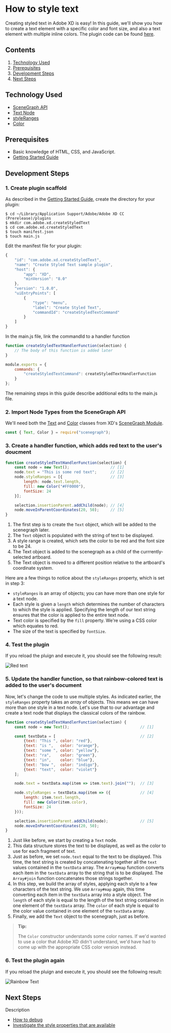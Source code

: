 # How to style text

Creating styled text in Adobe XD is easy! In this guide, we'll show you how to create a text element with a specific color and font size, and also a text element with multiple inline colors. The plugin code can be found [here](https://github.com/AdobeXD/Plugin-Guides/tree/master/Guides/how-to-style-text-guide).

## Contents

1. [Technology Used](how-to-style-text-guide.md#technology-used)
2. [Prerequisites](how-to-style-text-guide.md#prerequisites)
3. [Development Steps](how-to-style-text-guide.md#development-steps)
4. [Next Steps](how-to-style-text-guide.md#next-steps)

## Technology Used

* [SceneGraph API](https://adobe-xd.gitbook.io/plugin-api-reference/scenegraph-reference/scenegraph)
* [Text Node](https://adobe-xd.gitbook.io/plugin-api-reference/scenegraph-reference/scenegraph#text)
* [styleRanges](https://adobe-xd.gitbook.io/plugin-api-reference/scenegraph-reference/scenegraph#text-styleranges-array)
* [Color](how-to-style-text-guide.md)

## Prerequisites

* Basic knowledge of HTML, CSS, and JavaScript.
* [Getting Started Guide](../getting-started/getting-started-guide.md)

## Development Steps

### 1.  Create plugin scaffold

As described in the [Getting Started Guide](../getting-started/getting-started-guide.md), create the directory for your plugin:

```text
$ cd ~/Library/Application Support/Adobe/Adobe XD CC (Prerelease)/plugins
$ mkdir com.adobe.xd.createStyledText
$ cd com.adobe.xd.createStyledText
$ touch manifest.json
$ touch main.js
```

Edit the manifest file for your plugin:

```javascript
{
    "id": "com.adobe.xd.createStyledText",
    "name": "Create Styled Text sample plugin",
    "host": {
        "app": "XD",
        "minVersion": "8.0"
    },
    "version": "1.0.0",
    "uiEntryPoints": [
        {
            "type": "menu",
            "label": "Create Styled Text",
            "commandId": "createStyledTextCommand"
        }
    ]
}
```

In the main.js file, link the commandId to a handler function

```javascript
function createStyledTextHandlerFunction(selection) {
    // The body of this function is added later
}

module.exports = { 
    commands: {
        "createStyledTextCommand": createStyledTextHandlerFunction
    }
};
```

The remaining steps in this guide describe additional edits to the main.js file.

### 2. Import Node Types from the SceneGraph API

We'll need both the [Text](https://adobe-xd.gitbook.io/plugin-api-reference/scenegraph-reference/scenegraph#text) and [Color](https://adobe-xd.gitbook.io/plugin-api-reference/scenegraph-reference/scenegraph#color) classes from XD's [SceneGraph Module](https://adobe-xd.gitbook.io/plugin-api-reference/scenegraph-reference/scenegraph).

```javascript
const { Text, Color } = require("scenegraph");
```

### 3. Create a handler function, which adds red text to the user's doucment

```javascript
function createStyledTextHandlerFunction(selection) {
    const node = new Text();                  // [1]
    node.text = "This is some red text";      // [2]
    node.styleRanges = [{                     // [3]
        length: node.text.length,
        fill: new Color("#FF0000"),
        fontSize: 24
    }];

    selection.insertionParent.addChild(node); // [4]
    node.moveInParentCoordinates(20, 50);     // [5]
}
```

1. The first step is to create the `Text` object, which will be added to the scenegraph later.
2. The `Text` object is populated with the string of text to be displayed.
3. A style range is created, which sets the color to be red and the font size to be 24.  
4. The Text object is added to the scenegraph as a child of the currrently-selected artboard.
5. The Text object is moved to a different position relative to the artboard's coordinate system.

Here are a few things to notice about the `styleRanges` property, which is set in step 3:

* `styleRanges` is an array of objects; you can have more than one style for a text node.
* Each style is given a `length` which determines the number of characters to which the style is applied. Specifying the length of our text string ensures that the color is applied to the entire text node.
* Text color is specified by the `fill` property. We're using a CSS color which equates to red.
* The size of the text is specified by `fontSize`.

### 4. Test the plugin

If you reload the pluign and execute it, you should see the following result:

![Red text](../.gitbook/assets/red.png)

### 5. Update the handler function, so that rainbow-colored text is added to the user's document

Now, let's change the code to use multiple styles. As indicated earlier, the `styleRanges` property takes an _array_ of objects. This means we can have more than one style in a text node. Let's use that to our advantage and create a text node that displays the classical colors of the rainbow.

```javascript
function createStyledTextHandlerFunction(selection) {
    const node = new Text();                               // [1]

    const textData = [                                     // [2]
        {text: "This ", color: "red"},
        {text: "is ",   color: "orange"},
        {text: "some ", color: "yellow"},
        {text: "ra",    color: "green"},
        {text: "in",    color: "blue"},
        {text: "bow ",  color: "indigo"},
        {text: "text",  color: "violet"}
    ];

    node.text = textData.map(item => item.text).join("");  // [3]

    node.styleRanges = textData.map(item => ({             // [4]
        length: item.text.length,
        fill: new Color(item.color),
        fontSize: 24
    }));

    selection.insertionParent.addChild(node);              // [5]
    node.moveInParentCoordinates(20, 50);
}
```

1. Just like before, we start by creating a `Text` node.
2. This data structure stores the text to be displayed, as well as the color to use for each fragment of text.
3. Just as before, we set `node.text` equal to the text to be displayed.  This time, the text string is created by concatenating together all the `text` values contained in the `textData` array. The `Array#map` function converts each item in the `textData` array to the string that is to be displayed. The `Array#join` function concatenates those strings together.
4. In this step, we build the array of styles, applying each style to a few characters of the text string.  We use `Array#map` again, this time converting each item in the `textData` array into a style object. The `length` of each style is equal to the length of the text string contained in one element of the `textData` array. The `color` of each style is equal to the color value contained in one element of the `textData` array.
5. Finally, we add the `Text` object to the scenegraph, just as before.

> **Tip:**
>
> The `Color` constructor understands some color names. If we'd wanted to use a color that Adobe XD didn't understand, we'd have had to come up with the appropriate CSS color version instead.

### 6. Test the plugin again

If you reload the pluign and execute it, you should see the following result:

![Rainbow Text](../.gitbook/assets/rainbow.png)

## Next Steps

Description

* [How to debug](https://github.com/AdobeXD/Plugin-Guides/tree/2d9ccbfb0d863bea69dadcc420a962c539c46156/Guides/how-to-style-text-guide/how-to-debug/README.md)
* [Investigate the style properties that are available](https://adobe-xd.gitbook.io/plugin-api-reference/scenegraph-reference/scenegraph#text-styleranges-array)

